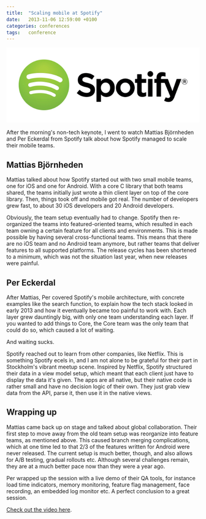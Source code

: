 ```yaml
---
title:  "Scaling mobile at Spotify"
date: 	2013-11-06 12:59:00 +0100
categories: conferences
tags: 	conference
---
```



![Spotify logo](/assets/blog/2013-11-06-spotify.jpg)


After the morning's non-tech keynote, I went to watch Mattias Björnheden and Per
Eckerdal from Spotify talk about how Spotify managed to scale their mobile teams.


## Mattias Björnheden

Mattias talked about how Spotify started out with two small mobile teams, one for
iOS and one for Android. With a core C library that both teams shared, the teams
initially just wrote a thin client layer on top of the core library. Then, things
took off and mobile got real. The number of developers grew fast, to about 30 iOS
developers and 20 Android developers.

Obviously, the team setup eventually had to change. Spotify then re-organized the
teams into featured-oriented teams, which resulted in each team owning a certain
feature for all clients and environments. This is made possible by having several
cross-functional teams. This means that there are no iOS team and no Android team
anymore, but rather teams that deliver features to all supported platforms.
The release cycles has been shortened to a minimum, which was not the situation
last year, when new releases were painful.


## Per Eckerdal

After Mattias, Per covered Spotify's mobile architecture, with concrete examples
like the search function, to explain how the tech stack looked in early 2013 and
how it eventually became too painful to work with. Each layer grew dauntingly big,
with only one team understanding each layer. If you wanted to add things to Core,
the Core team was the only team that could do so, which caused a lot of waiting.

And waiting sucks.

Spotify reached out to learn from other companies, like Netflix. This is something
Spotify ecels in, and I am not alone to be grateful for their part in Stockholm's
vibrant meetup scene. Inspired by Netflix, Spotify structured their data in a view
model setup, which meant that each client just have to display the data it's given.
The apps are all native, but their native code is rather small and have no decision
logic of their own. They just grab view data from the API, parse it, then use it
in the native views.


## Wrapping up

Mattias came back up on stage and talked about global collaboration. Their first
step to move away from the old team setup was reorganize into feature teams, as
mentioned above. This caused branch merging complications, which at one time led
to that 2/3 of the features written for Android were never released. The current
setup is much better, though, and also allows for A/B testing, gradual rollouts
etc. Although several challenges remain, they are at a much better pace now than
they were a year ago.

Per wrapped up the session with a live demo of their QA tools, for instance load
time indicators, memory monitoring, feature flag management, face recording, an 
embedded log monitor etc. A perfect conclusion to a great session.

[Check out the video here](http://oredev.org/oredev2013/2013/videos.html).


